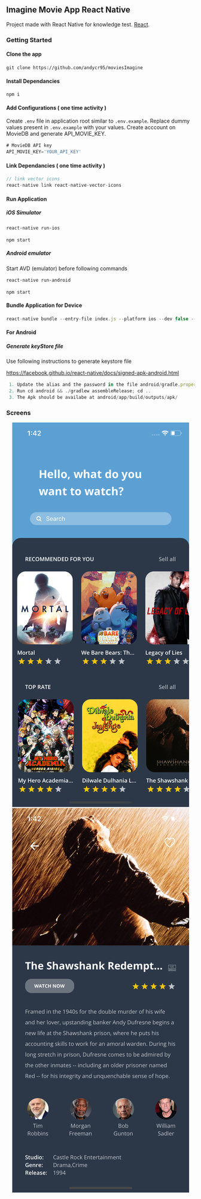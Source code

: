 
## Imagine Movie App React Native
Project made with React Native for knowledge test. [React](https://reactnative.dev/).

### Getting Started

#### Clone the app

```
git clone https://github.com/andycr95/moviesImagine
```

#### Install Dependancies

```
npm i
```

#### Add Configurations ( one time activity )

Create ```.env``` file in application root similar to ```.env.example```. Replace dummy values present in ```.env.example``` with your values.
Create acccount on MovieDB and generate API_MOVIE_KEY.

```javascript
# MovieDB API key
API_MOVIE_KEY='YOUR_API_KEY'

```

#### Link Dependancies ( one time activity )

``` JavaScript
// link vector icons
react-native link react-native-vector-icons

```
#### Run Application

##### iOS Simulator
```
react-native run-ios

npm start
```

##### Android emulator

Start AVD (emulator) before following commands

```
react-native run-android

npm start
```

#### Bundle Application for Device

``` JavaScript
react-native bundle --entry-file index.js --platform ios --dev false --bundle-output ios/main.jsbundle --assets-dest ios
```

#### For Android

##### Generate keyStore file
Use following instructions to generate keystore file

https://facebook.github.io/react-native/docs/signed-apk-android.html

``` Javascript
 1. Update the alias and the password in the file android/gradle.properties
 2. Run cd android && ./gradlew assembleRelease; cd ..
 3. The Apk should be availabe at android/app/build/outputs/apk/
```

### Screens
<div style="text-align:center">
	<img src="screenshots/home.png" />
	<img src="screenshots/details.png" />
</div>
